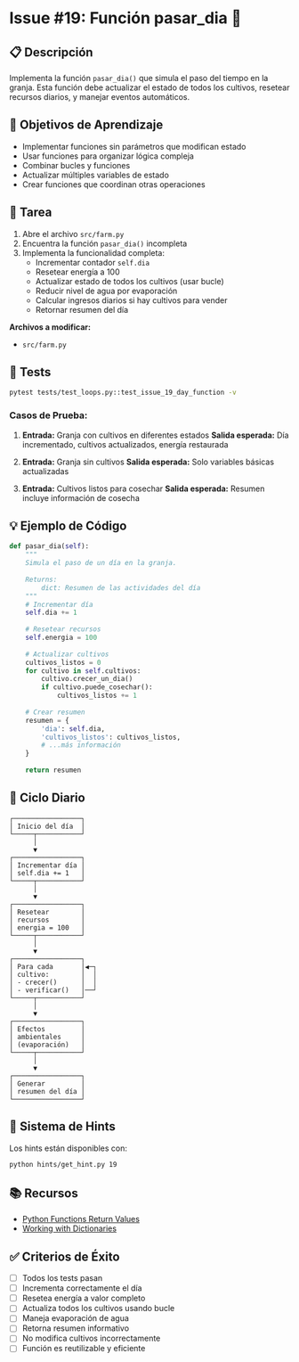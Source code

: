 # Issue #19: Función pasar_dia 🔵

## 📋 Descripción
Implementa la función `pasar_dia()` que simula el paso del tiempo en la granja. Esta función debe actualizar el estado de todos los cultivos, resetear recursos diarios, y manejar eventos automáticos.

## 🎯 Objetivos de Aprendizaje
- Implementar funciones sin parámetros que modifican estado
- Usar funciones para organizar lógica compleja
- Combinar bucles y funciones
- Actualizar múltiples variables de estado
- Crear funciones que coordinan otras operaciones

## 📝 Tarea
1. Abre el archivo `src/farm.py`
2. Encuentra la función `pasar_dia()` incompleta
3. Implementa la funcionalidad completa:
   - Incrementar contador `self.dia`
   - Resetear energía a 100
   - Actualizar estado de todos los cultivos (usar bucle)
   - Reducir nivel de agua por evaporación
   - Calcular ingresos diarios si hay cultivos para vender
   - Retornar resumen del día

**Archivos a modificar:**
- `src/farm.py`

## 🧪 Tests
```bash
pytest tests/test_loops.py::test_issue_19_day_function -v
```

### Casos de Prueba:
1. **Entrada:** Granja con cultivos en diferentes estados
   **Salida esperada:** Día incrementado, cultivos actualizados, energía restaurada

2. **Entrada:** Granja sin cultivos
   **Salida esperada:** Solo variables básicas actualizadas

3. **Entrada:** Cultivos listos para cosechar
   **Salida esperada:** Resumen incluye información de cosecha

## 💡 Ejemplo de Código
```python
def pasar_dia(self):
    """
    Simula el paso de un día en la granja.
    
    Returns:
        dict: Resumen de las actividades del día
    """
    # Incrementar día
    self.dia += 1
    
    # Resetear recursos
    self.energia = 100
    
    # Actualizar cultivos
    cultivos_listos = 0
    for cultivo in self.cultivos:
        cultivo.crecer_un_dia()
        if cultivo.puede_cosechar():
            cultivos_listos += 1
    
    # Crear resumen
    resumen = {
        'dia': self.dia,
        'cultivos_listos': cultivos_listos,
        # ...más información
    }
    
    return resumen
```

## 📅 Ciclo Diario
```
┌─────────────────┐
│ Inicio del día  │
└─────┬───────────┘
      │
      ▼
┌─────────────────┐
│ Incrementar día │
│ self.dia += 1   │
└─────┬───────────┘
      │
      ▼
┌─────────────────┐
│ Resetear        │
│ recursos        │
│ energia = 100   │
└─────┬───────────┘
      │
      ▼
┌─────────────────┐
│ Para cada       │◀─┐
│ cultivo:        │  │
│ - crecer()      │  │
│ - verificar()   │──┘
└─────┬───────────┘
      │
      ▼
┌─────────────────┐
│ Efectos         │
│ ambientales     │
│ (evaporación)   │
└─────┬───────────┘
      │
      ▼
┌─────────────────┐
│ Generar         │
│ resumen del día │
└─────────────────┘
```

## 💭 Sistema de Hints

Los hints están disponibles con:
```bash
python hints/get_hint.py 19
```

## 📚 Recursos
- [Python Functions Return Values](https://realpython.com/python-return-statement/)
- [Working with Dictionaries](https://docs.python.org/3/tutorial/datastructures.html#dictionaries)

## ✅ Criterios de Éxito
- [ ] Todos los tests pasan
- [ ] Incrementa correctamente el día
- [ ] Resetea energía a valor completo
- [ ] Actualiza todos los cultivos usando bucle
- [ ] Maneja evaporación de agua
- [ ] Retorna resumen informativo
- [ ] No modifica cultivos incorrectamente
- [ ] Función es reutilizable y eficiente
